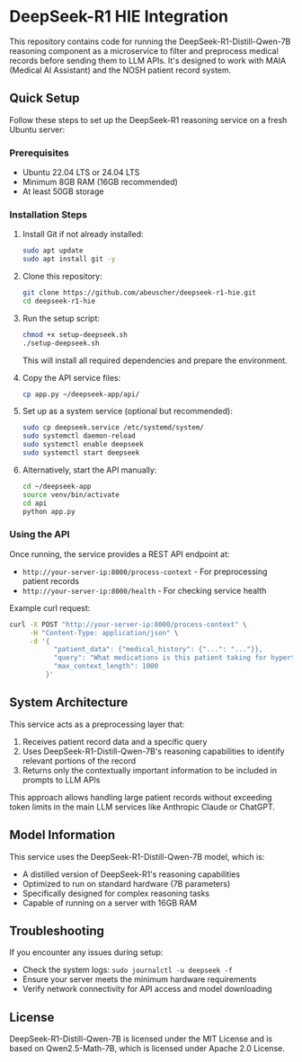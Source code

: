 # DeepSeek-R1 HIE Integration

This repository contains code for running the DeepSeek-R1-Distill-Qwen-7B reasoning component as a microservice to filter and preprocess medical records before sending them to LLM APIs. It's designed to work with MAIA (Medical AI Assistant) and the NOSH patient record system.

## Quick Setup

Follow these steps to set up the DeepSeek-R1 reasoning service on a fresh Ubuntu server:

### Prerequisites

- Ubuntu 22.04 LTS or 24.04 LTS
- Minimum 8GB RAM (16GB recommended)
- At least 50GB storage

### Installation Steps

1. Install Git if not already installed:
   ```bash
   sudo apt update
   sudo apt install git -y
   ```

2. Clone this repository:
   ```bash
   git clone https://github.com/abeuscher/deepseek-r1-hie.git
   cd deepseek-r1-hie
   ```

3. Run the setup script:
   ```bash
   chmod +x setup-deepseek.sh
   ./setup-deepseek.sh
   ```
   This will install all required dependencies and prepare the environment.

4. Copy the API service files:
   ```bash
   cp app.py ~/deepseek-app/api/
   ```

5. Set up as a system service (optional but recommended):
   ```bash
   sudo cp deepseek.service /etc/systemd/system/
   sudo systemctl daemon-reload
   sudo systemctl enable deepseek
   sudo systemctl start deepseek
   ```

6. Alternatively, start the API manually:
   ```bash
   cd ~/deepseek-app
   source venv/bin/activate
   cd api
   python app.py
   ```

### Using the API

Once running, the service provides a REST API endpoint at:
- `http://your-server-ip:8000/process-context` - For preprocessing patient records
- `http://your-server-ip:8000/health` - For checking service health

Example curl request:
```bash
curl -X POST "http://your-server-ip:8000/process-context" \
     -H "Content-Type: application/json" \
     -d '{
           "patient_data": {"medical_history": {"...": "..."}},
           "query": "What medications is this patient taking for hypertension?",
           "max_context_length": 1000
         }'
```

## System Architecture

This service acts as a preprocessing layer that:
1. Receives patient record data and a specific query
2. Uses DeepSeek-R1-Distill-Qwen-7B's reasoning capabilities to identify relevant portions of the record
3. Returns only the contextually important information to be included in prompts to LLM APIs

This approach allows handling large patient records without exceeding token limits in the main LLM services like Anthropic Claude or ChatGPT.

## Model Information

This service uses the DeepSeek-R1-Distill-Qwen-7B model, which is:
- A distilled version of DeepSeek-R1's reasoning capabilities 
- Optimized to run on standard hardware (7B parameters)
- Specifically designed for complex reasoning tasks
- Capable of running on a server with 16GB RAM

## Troubleshooting

If you encounter any issues during setup:
- Check the system logs: `sudo journalctl -u deepseek -f`
- Ensure your server meets the minimum hardware requirements
- Verify network connectivity for API access and model downloading

## License

DeepSeek-R1-Distill-Qwen-7B is licensed under the MIT License and is based on Qwen2.5-Math-7B, which is licensed under Apache 2.0 License.
